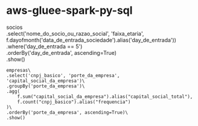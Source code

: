 # aws-gluee-spark-py-sql

socios\
    .select('nome_do_socio_ou_razao_social', 'faixa_etaria', f.dayofmonth('data_de_entrada_sociedade').alias('day_de_entrada'))\
    .where('day_de_entrada == 5')\
    .orderBy('day_de_entrada', ascending=True)\
    .show()
    
    
    empresas\
    .select('cnpj_basico', 'porte_da_empresa', 'capital_social_da_empresa')\
    .groupBy('porte_da_empresa')\
    .agg(
        f.sum("capital_social_da_empresa").alias("capital_social_total"),
        f.count("cnpj_basico").alias("frequencia")
    )\
    .orderBy('porte_da_empresa', ascending=True)\
    .show()  
